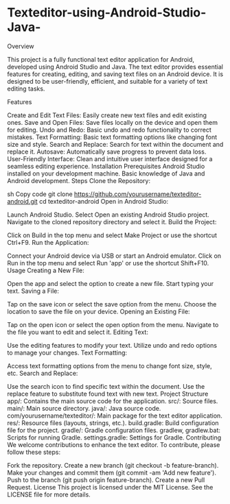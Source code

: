 # Texteditor-using-Android-Studio-Java-

Overview

This project is a fully functional text editor application for Android, developed using Android Studio and Java. The text editor provides essential features for creating, editing, and saving text files on an Android device. It is designed to be user-friendly, efficient, and suitable for a variety of text editing tasks.

Features

Create and Edit Text Files: Easily create new text files and edit existing ones.
Save and Open Files: Save files locally on the device and open them for editing.
Undo and Redo: Basic undo and redo functionality to correct mistakes.
Text Formatting: Basic text formatting options like changing font size and style.
Search and Replace: Search for text within the document and replace it.
Autosave: Automatically save progress to prevent data loss.
User-Friendly Interface: Clean and intuitive user interface designed for a seamless editing experience.
Installation
Prerequisites
Android Studio installed on your development machine.
Basic knowledge of Java and Android development.
Steps
Clone the Repository:

sh
Copy code
git clone https://github.com/yourusername/texteditor-android.git
cd texteditor-android
Open in Android Studio:

Launch Android Studio.
Select Open an existing Android Studio project.
Navigate to the cloned repository directory and select it.
Build the Project:

Click on Build in the top menu and select Make Project or use the shortcut Ctrl+F9.
Run the Application:

Connect your Android device via USB or start an Android emulator.
Click on Run in the top menu and select Run 'app' or use the shortcut Shift+F10.
Usage
Creating a New File:

Open the app and select the option to create a new file.
Start typing your text.
Saving a File:

Tap on the save icon or select the save option from the menu.
Choose the location to save the file on your device.
Opening an Existing File:

Tap on the open icon or select the open option from the menu.
Navigate to the file you want to edit and select it.
Editing Text:

Use the editing features to modify your text.
Utilize undo and redo options to manage your changes.
Text Formatting:

Access text formatting options from the menu to change font size, style, etc.
Search and Replace:

Use the search icon to find specific text within the document.
Use the replace feature to substitute found text with new text.
Project Structure
app/: Contains the main source code for the application.
src/: Source files.
main/: Main source directory.
java/: Java source code.
com/yourusername/texteditor/: Main package for the text editor application.
res/: Resource files (layouts, strings, etc.).
build.gradle: Build configuration file for the project.
gradle/: Gradle configuration files.
gradlew, gradlew.bat: Scripts for running Gradle.
settings.gradle: Settings for Gradle.
Contributing
We welcome contributions to enhance the text editor. To contribute, please follow these steps:

Fork the repository.
Create a new branch (git checkout -b feature-branch).
Make your changes and commit them (git commit -am 'Add new feature').
Push to the branch (git push origin feature-branch).
Create a new Pull Request.
License
This project is licensed under the MIT License. See the LICENSE file for more details.
